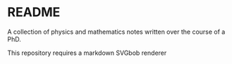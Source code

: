 README
======

A collection of physics and mathematics notes written over the course of a PhD.

This repository requires a markdown SVGbob renderer